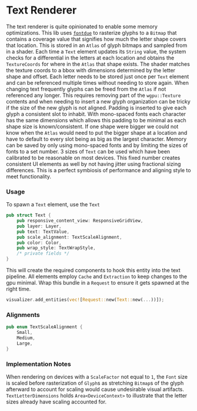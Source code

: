 # Text Renderer

The text renderer is quite opinionated to enable some memory optimizations.
This lib uses [`fontdue`](https://github.com/mooman219/fontdue) to rasterize glyphs to a `Bitmap` that contains a 
coverage value that signifies how much the letter shape covers that location. This
is stored in an `Atlas` of glyph bitmaps and sampled from in a shader. Each time a `Text`
element updates its `String` value, the system checks for a differential in the letters
at each location and obtains the `TextureCoords` for where in the `Atlas` that shape exists.
The shader matches the texture coords to a bbox with dimensions determined by the letter 
shape and offset. Each letter needs to be stored just once per `Text` element and can be 
referenced multiple times without needing to store again. When changing text frequently
glyphs can be freed from the `Atlas` if not referenced any longer. This requires removing
part of the `wgpu::Texture` contents and when needing to insert a new glyph organization can 
be tricky if the size of the new glyph is not aligned. Padding is inserted to give each
glyph a consistent slot to inhabit. With mono-spaced fonts each character has the same
dimensions which allows this padding to be minimal as each shape size is known/consistent.
If one shape were bigger we could not know when the `Atlas` would need to put the bigger shape at a 
location and have to default to every slot being as big as the largest character. Memory
can be saved by only using mono-spaced fonts and by limiting the sizes of fonts
to a set number. 3 sizes of `Text` can be used which have been calibrated to be reasonable
on most devices. This fixed number creates consistent UI elements as well by not having
jitter using fractional sizing differences. This is a perfect symbiosis of performance and
aligning style to meet functionality. 

### Usage

To spawn a `Text` element, use the `Text`

```rust
pub struct Text {
    pub responsive_content_view: ResponsiveGridView,
    pub layer: Layer,
    pub text: TextValue,
    pub scale_alignment: TextScaleAlignment,
    pub color: Color,
    pub wrap_style: TextWrapStyle,
    /* private fields */
}
```

This will create the required components to hook this entity into the 
text pipeline. All elements employ `Cache` and `Extraction` to keep changes to 
the gpu minimal. Wrap this bundle in a `Request` to ensure it gets spawned at the 
right time.

```rust
visualizer.add_entities(vec![Request::new(Text::new(...))]);
```

### Alignments

```rust
pub enum TextScaleAlignment {
    Small,
    Medium,
    Large,
}
```

### Implementation Notes

When rendering on devices with a `ScaleFactor` not equal to `1`, the `Font` size is scaled before rasterization of `Glyph`s as stretching `Bitmap`s of the 
glyph afterward to account for scaling would cause undesirable visual artifacts. `TextLetterDimensions` holds `Area<DeviceContext>` to illustrate that
the letter sizes already have scaling accounted for.